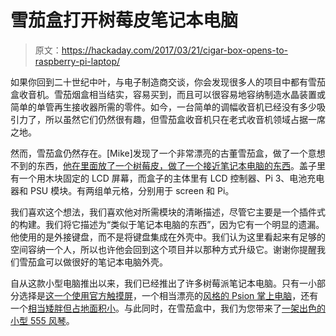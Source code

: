 # 雪茄盒打开树莓皮笔记本电脑

> 原文：<https://hackaday.com/2017/03/21/cigar-box-opens-to-raspberry-pi-laptop/>

如果你回到二十世纪中叶，与电子制造商交谈，你会发现很多人的项目中都有雪茄盒收音机。雪茄烟盒相当结实，容易买到，而且可以很容易地容纳制造水晶装置或简单的单管再生接收器所需的零件。如今，一台简单的调幅收音机已经没有多少吸引力了，所以虽然它们仍然很有趣，但雪茄盒收音机只在老式收音机领域占据一席之地。

然而，雪茄盒仍然存在。[Mike]发现了一个非常漂亮的古董雪茄盒，做了一个意想不到的东西，[他在里面放了一个树莓皮，做了一个接近笔记本电脑的东西](http://dayton.makerfaire.com/2017/03/16/how-to-build-a-vintagepi/)。盖子里有一个用木块固定的 LCD 屏幕，而盒子的主体里有 LCD 控制器、Pi 3、电池充电器和 PSU 模块。有两组单元格，分别用于 screen 和 Pi。

我们喜欢这个想法，我们喜欢他对所需模块的清晰描述，尽管它主要是一个插件式的构建。我们将它描述为“类似于笔记本电脑的东西”，因为它有一个明显的遗漏。他使用的是外接键盘，而不是将键盘集成在外壳中。我们认为这里看起来有足够的空间容纳一个人，所以也许他会回到这个项目并以那种方式升级它。谢谢你提醒我们雪茄盒可以做很好的笔记本电脑外壳。

自从这款小型电脑推出以来，我们已经推出了许多树莓派笔记本电脑。只有一小部分选择是[这一个使用官方触摸屏](http://hackaday.com/2017/02/12/raspberry-pi-laptop-uses-the-official-touchscreen/)，一个相当漂亮的[风格的 Psion 掌上电脑](http://hackaday.com/2016/07/08/beautiful-raspberry-pi-laptop-inspired-by-psion/)，还有一个[相当矮胖但占地面积小](http://hackaday.com/2012/12/21/raspberry-pi-laptop-is-just-a-little-too-big-for-a-pocket/)。与此同时，在雪茄盒中，我们为您带来了[一架出色的小型 555 风琴](https://hackaday.com/2014/12/14/sqonkbox-55-is-a-cigar-box-organ-of-awesome/)。